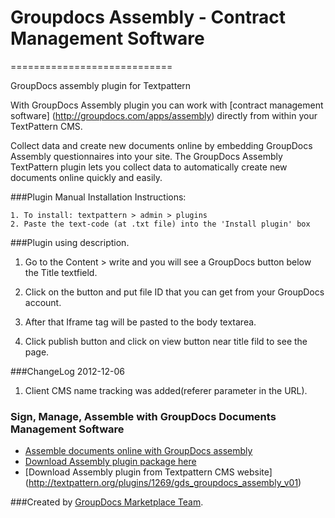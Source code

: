 # Groupdocs Assembly - Contract Management Software
============================

GroupDocs assembly plugin for Textpattern

With GroupDocs Assembly plugin you can work with [contract management software] (http://groupdocs.com/apps/assembly) directly from within your TextPattern CMS. 

Collect data and create new documents online by embedding GroupDocs Assembly questionnaires into your site. The GroupDocs Assembly TextPattern plugin lets you collect data to automatically create new documents online quickly and easily. 

###Plugin Manual Installation Instructions:

	1. To install: textpattern > admin > plugins
	2. Paste the text-code (at .txt file) into the 'Install plugin' box
	
###Plugin using description.

1. Go to the Content > write and you will see a GroupDocs button below the Title textfield.

2. Click on the button and put file ID that you can get from your GroupDocs account.

3. After that Iframe tag will be pasted to the body textarea.

4. Click publish button and click on view button near title fild to see the page.

###ChangeLog
2012-12-06
1.  Client CMS name tracking was added(referer parameter in the URL).

### Sign, Manage, Assemble with GroupDocs Documents Management Software
* [Assemble documents online with GroupDocs assembly](http://groupdocs.com/apps/assembly)
* [Download Assembly plugin package here](https://github.com/groupdocs/textpattern-groupdocs-assembly)
* [Download Assembly plugin from Textpattern CMS website] (http://textpattern.org/plugins/1269/gds_groupdocs_assembly_v01)

###Created by [GroupDocs Marketplace Team](http://groupdocs.com/marketplace/plugins).
